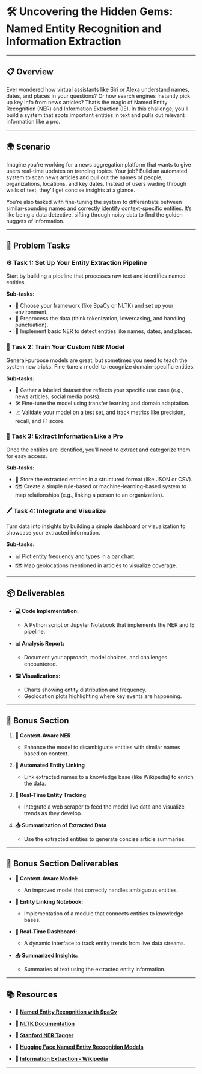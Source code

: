 # 🛠️ Uncovering the Hidden Gems: Named Entity Recognition and Information Extraction

---

## 📋 Overview
Ever wondered how virtual assistants like Siri or Alexa understand names, dates, and places in your questions? Or how search engines instantly pick up key info from news articles? That’s the magic of Named Entity Recognition (NER) and Information Extraction (IE). In this challenge, you'll build a system that spots important entities in text and pulls out relevant information like a pro.

---

## 🌍 Scenario
Imagine you're working for a news aggregation platform that wants to give users real-time updates on trending topics. Your job? Build an automated system to scan news articles and pull out the names of people, organizations, locations, and key dates. Instead of users wading through walls of text, they’ll get concise insights at a glance.

You’re also tasked with fine-tuning the system to differentiate between similar-sounding names and correctly identify context-specific entities. It’s like being a data detective, sifting through noisy data to find the golden nuggets of information.

---

## 📝 Problem Tasks

### ⚙️ Task 1: Set Up Your Entity Extraction Pipeline
Start by building a pipeline that processes raw text and identifies named entities.

**Sub-tasks:**
- 🧮 Choose your framework (like SpaCy or NLTK) and set up your environment.
- 🔄 Preprocess the data (think tokenization, lowercasing, and handling punctuation).
- 🚀 Implement basic NER to detect entities like names, dates, and places.

### 🔬 Task 2: Train Your Custom NER Model
General-purpose models are great, but sometimes you need to teach the system new tricks. Fine-tune a model to recognize domain-specific entities.

**Sub-tasks:**
- 📂 Gather a labeled dataset that reflects your specific use case (e.g., news articles, social media posts).
- 🛠️ Fine-tune the model using transfer learning and domain adaptation.
- 📈 Validate your model on a test set, and track metrics like precision, recall, and F1 score.

### 🔧 Task 3: Extract Information Like a Pro
Once the entities are identified, you’ll need to extract and categorize them for easy access.

**Sub-tasks:**
- 📑 Store the extracted entities in a structured format (like JSON or CSV).
- 🗺️ Create a simple rule-based or machine-learning-based system to map relationships (e.g., linking a person to an organization).

### 🖊️ Task 4: Integrate and Visualize
Turn data into insights by building a simple dashboard or visualization to showcase your extracted information.

**Sub-tasks:**
- 📊 Plot entity frequency and types in a bar chart.
- 🗺️ Map geolocations mentioned in articles to visualize coverage.

---

## 📦 Deliverables
- **💻 Code Implementation:**
  - A Python script or Jupyter Notebook that implements the NER and IE pipeline.

- **📊 Analysis Report:**
  - Document your approach, model choices, and challenges encountered.

- **🖼️ Visualizations:**
  - Charts showing entity distribution and frequency.
  - Geolocation plots highlighting where key events are happening.

---

## 🎁 Bonus Section
1. **🧠 Context-Aware NER**
   - Enhance the model to disambiguate entities with similar names based on context.

2. **🔄 Automated Entity Linking**
   - Link extracted names to a knowledge base (like Wikipedia) to enrich the data.

3. **📱 Real-Time Entity Tracking**
   - Integrate a web scraper to feed the model live data and visualize trends as they develop.

4. **📥 Summarization of Extracted Data**
   - Use the extracted entities to generate concise article summaries.

---

## 🏅 Bonus Section Deliverables
- **🧠 Context-Aware Model:**
  - An improved model that correctly handles ambiguous entities.

- **🔄 Entity Linking Notebook:**
  - Implementation of a module that connects entities to knowledge bases.

- **📱 Real-Time Dashboard:**
  - A dynamic interface to track entity trends from live data streams.

- **📥 Summarized Insights:**
  - Summaries of text using the extracted entity information.

---

## 📚 Resources

- **🔗 [Named Entity Recognition with SpaCy](https://spacy.io/usage/linguistic-features#named-entities)**

- **🔗 [NLTK Documentation](https://www.nltk.org/)**

- **🔗 [Stanford NER Tagger](https://nlp.stanford.edu/software/CRF-NER.html)**

- **🔗 [Hugging Face Named Entity Recognition Models](https://huggingface.co/models?pipeline_tag=token-classification)**

- **🔗 [Information Extraction - Wikipedia](https://en.wikipedia.org/wiki/Information_extraction)**

---
